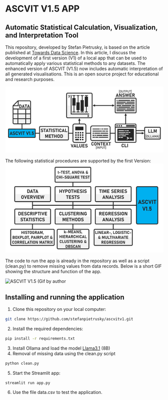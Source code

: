 # ASCVIT V1.5 APP
## Automatic Statistical Calculation, Visualization, and Interpretation Tool

This repository, developed by Stefan Pietrusky, is based on the article published at [Towards Data Science](https://medium.com/towards-data-science/ascvit-v1-automatic-statistical-calculation-visualization-and-interpretation-tool-aa910001a3a7). In this article, I discuss the development of a first version (V1) of a local app that can be used to automatically apply various statistical methods to any datasets. The enhanced version of ASCVIT (V1.5) now includes automatic interpretation of all generated visualisations. This is an open source project for educational and research purposes.

![ASCVIT V1.5 Automatic interpretation by LLM (Image by author)](images/ASCVITV1.5_LLM_Function.png)

The following statistical procedures are supported by the first Version:
![ASCVIT V1.5 Overview of analysis methods (Image by author)](images/ASCVITV1.5_Overview.png)

The code to run the app is already in the repository as well as a script (clean.py) to remove missing values from data records. Below is a short GIF showing the structure and function of the app.

![ASCVIT V1.5 (Gif by author](images/ASCVITV1.5.gif)

## Installing and running the application 
1. Clone this repository on your local computer: 
```bash 
git clone https://github.com/stefanpietrusky/ascvitv1.git
```
2. Install the required dependencies:
```bash 
pip install -r requirements.txt
```
3. Install Ollama and load the model [Llama3.1](https://ollama.com/library/llama3.1) (8B)
4. Removal of missing data using the clean.py script
```bash 
python clean.py
```
5. Start the Streamlit app:
```bash 
streamlit run app.py
```
6. Use the file data.csv to test the application.
